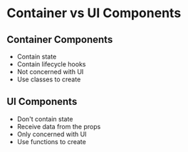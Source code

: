 # Container vs UI Components

## Container Components

- Contain state
- Contain lifecycle hooks
- Not concerned with UI
- Use classes to create

## UI Components

- Don't contain state
- Receive data from the props
- Only concerned with UI
- Use functions to create
